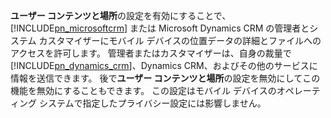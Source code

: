 **ユーザー コンテンツと場所**の設定を有効にすることで、[!INCLUDE[pn_microsoftcrm](pn-microsoftcrm.md)] または Microsoft Dynamics CRM の管理者とシステム カスタマイザーにモバイル デバイスの位置データの詳細とファイルへのアクセスを許可します。 管理者またはカスタマイザーは、自身の裁量で [!INCLUDE[pn_dynamics_crm](pn-dynamics-crm.md)]、Dynamics CRM、およびその他のサービスに情報を送信できます。 後で**ユーザー コンテンツと場所**の設定を無効にしてこの機能を無効にすることもできます。 この設定はモバイル デバイスのオペレーティング システムで指定したプライバシー設定には影響しません。